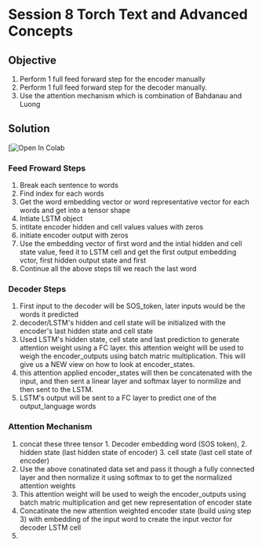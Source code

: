 # Session 8 Torch Text and Advanced Concepts

## Objective
1. Perform 1 full feed forward step for the encoder manually
2. Perform 1 full feed forward step for the decoder manually.
3. Use the attention mechanism which is combination of Bahdanau and Luong

## Solution

[![Open In Colab](https://colab.research.google.com/drive/15iB4hT4X04kQ4ZX3CfmaYPWzqNWmoAnj#scrollTo=EkPpRywbRxvd)


### Feed Froward Steps

1. Break each sentence to words
2. Find index for each words
3. Get the word embedding vector or word representative vector for each words and get into a tensor shape
4. Intiate LSTM object
5. intitate encoder hidden and cell values values with zeros
6. initiate encoder output with zeros
7. Use the embedding vector of first word and the intial hidden and cell state value, feed it to LSTM cell and get the first output embedding vctor, first hidden output state and first 
8. Continue all the above steps till we reach the last word

### Decoder Steps
1. First input to the decoder will be SOS_token, later inputs would be the words it predicted 
2.  decoder/LSTM's hidden and cell state will be initialized with the encoder's last hidden state and cell state 
3.  Used LSTM's hidden state, cell state and last prediction to generate attention weight using a FC layer. this attention weight will be used to weigh the encoder_outputs using batch matric multiplication. This will give us a NEW view on how to look at encoder_states. 
4.  this attention applied encoder_states will then be concatenated with the input, and then sent a linear layer and softmax layer to normilize and then sent to the LSTM. 
5.  LSTM's output will be sent to a FC layer to predict one of the output_language words 

### Attention Mechanism
1. concat these three tensor 1. Decoder embedding word (SOS token), 2. hidden state (last hidden state of encoder) 3. cell state (last cell state of encoder)
2. Use the above conatinated data set and pass it though a fully connected layer and then normalize it using softmax to to get the normalized attention weights
3. This attention weight will be used to weigh the encoder_outputs using batch matric multiplication and get new representation of encoder state
4. Concatinate the new attention weighted encoder state (build using step 3) with  embedding of the input word to create the input vector for decoder LSTM cell
5. 
